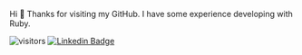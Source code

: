 
Hi 👋
Thanks for visiting my GitHub.
I have some experience developing with Ruby.

![visitors](https://visitor-badge.laobi.icu/badge?page_id=Doppon) [![Linkedin Badge](https://img.shields.io/badge/Doppon-blue?style=social&logo=Linkedin&logoColor=blue&link=https://www.linkedin.com/in/doppo-sekino-86770b152)](https://www.linkedin.com/in/doppo-sekino-86770b152)


<!--
**Doppon/Doppon** is a ✨ _special_ ✨ repository because its `README.md` (this file) appears on your GitHub profile.

Here are some ideas to get you started:

- 🔭 I’m currently working on ...
- 🌱 I’m currently learning ...
- 👯 I’m looking to collaborate on ...
- 🤔 I’m looking for help with ...
- 💬 Ask me about ...
- 📫 How to reach me: ...
- 😄 Pronouns: ...
- ⚡ Fun fact: ...
-->
